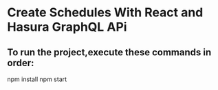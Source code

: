 # Create Schedules With React and Hasura GraphQL APi
## To run the project,execute these commands in order:
npm install
npm start
